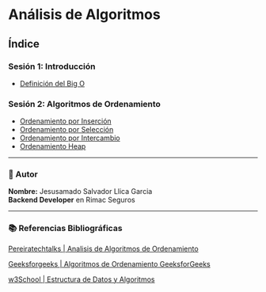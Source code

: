 # Análisis de Algoritmos

## Índice

### Sesión 1: Introducción

- [Definición del Big O](S01_AnalisisDeAlgoritmos/01_BigO.md)

### Sesión 2: Algoritmos de Ordenamiento

- [Ordenamiento por Inserción](S02_Ordenamiento/01_InsertionSort.md)
- [Ordenamiento por Selección](S02_Ordenamiento/02_SelectionSort.md)
- [Ordenamiento por Intercambio](S02_Ordenamiento/03_BubbleSort.md)
- [Ordenamiento Heap](S02_Ordenamiento/04_HeapSort.md)

___

### 👤 Autor

**Nombre:** Jesusamado Salvador Llica Garcia  
**Backend Developer** en Rimac Seguros

___

### 📚 Referencias Bibliográficas

[Pereiratechtalks | Analisis de Algoritmos de Ordenamiento](https://pereiratechtalks.com/analisis-de-algoritmos-de-ordenamiento/)

[Geeksforgeeks | Algoritmos de Ordenamiento GeeksforGeeks](https://www.geeksforgeeks.org/sorting-algorithms/)

[w3School | Estructura de Datos y Algoritmos](https://www.w3schools.com/dsa/index.php)
